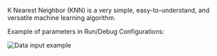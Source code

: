 K Nearest Neighbor (KNN) is a very simple, easy-to-understand, and versatile machine learning algorithm.





Example of parameters in Run/Debug Configurations:

![Data input example](https://user-images.githubusercontent.com/86853515/204285266-b3ff55f7-f9ac-4d06-87e7-bf839102eeb7.png)
